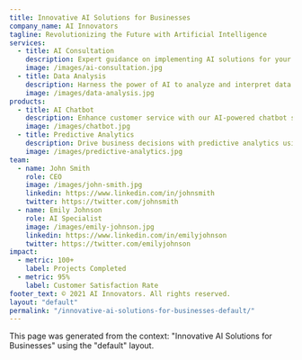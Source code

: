 ```yaml
---
title: Innovative AI Solutions for Businesses
company_name: AI Innovators
tagline: Revolutionizing the Future with Artificial Intelligence
services:
  - title: AI Consultation
    description: Expert guidance on implementing AI solutions for your business.
    image: /images/ai-consultation.jpg
  - title: Data Analysis
    description: Harness the power of AI to analyze and interpret data effectively.
    image: /images/data-analysis.jpg
products:
  - title: AI Chatbot
    description: Enhance customer service with our AI-powered chatbot solution.
    image: /images/chatbot.jpg
  - title: Predictive Analytics
    description: Drive business decisions with predictive analytics using AI technology.
    image: /images/predictive-analytics.jpg
team:
  - name: John Smith
    role: CEO
    image: /images/john-smith.jpg
    linkedin: https://www.linkedin.com/in/johnsmith
    twitter: https://twitter.com/johnsmith
  - name: Emily Johnson
    role: AI Specialist
    image: /images/emily-johnson.jpg
    linkedin: https://www.linkedin.com/in/emilyjohnson
    twitter: https://twitter.com/emilyjohnson
impact:
  - metric: 100+
    label: Projects Completed
  - metric: 95%
    label: Customer Satisfaction Rate
footer_text: © 2021 AI Innovators. All rights reserved.
layout: "default"
permalink: "/innovative-ai-solutions-for-businesses-default/"
---
```


This page was generated from the context: "Innovative AI Solutions for Businesses" using the "default" layout.